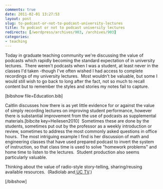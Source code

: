 ```yaml
---
comments: true
date: 2011-02-01 13:27:53
layout: post
slug: to-podcast-or-not-to-podcast-university-lectures
title: To podcast or not to podcast university lectures
redirects: [/wordpress/archives/903, /archives/903]
categories:
- teaching
---
```


Today in graduate teaching community we're discussing the value of podcasts which rapidly becoming the standard expectation of in university lectures.  There weren't podcasts when I was a student, at least never in the classes I'd taken -though I've often wished I had access to complete recordings of my university lectures.  Most wouldn't be valuable, but some I would still wish to go back to long after the fact, not so much to recall content but to remember the styles and stories my notes fail to capture.

[bibshow file=Education.bib]

Caitlin discusses how there is as yet little evidence for or against the value of simply recording lectures on improving student performance, however there is substantial improvement from the use of podcasts as supplemental materials.[bibcite key=Heilesen2010]  Sometimes these are done by the students, sometimes put out by the professor as a weekly introduction or review, sometimes to address the most commonly asked questions in office hours.  The most intriguing example I find is her discussion of math and engineering classes that have used prepared podcast to invert the system of instruction, so that class time is used to solve "homework problems" and home time to listen to the lectures.  Student production also seems particularly valuable.

Thinking about the value of radio-style story-telling, sharing/reusing  available resources.  (Radiolab and[ UC TV](http://uctv.tv).)

[/bibshow]
